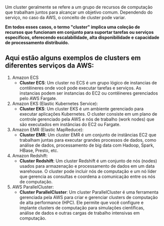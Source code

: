 
Um cluster geralmente se refere a um grupo de recursos de computação que trabalham juntos para alcançar um objetivo comum. Dependendo do serviço, no caso da AWS, o conceito de cluster pode variar.

**Em todos esses casos, o termo "cluster" implica uma coleção de recursos que funcionam em conjunto para suportar tarefas ou serviços específicos, oferecendo escalabilidade, alta disponibilidade e capacidade de processamento distribuído.**

## Aqui estão alguns exemplos de clusters em diferentes serviços da AWS:
1. Amazon ECS
	- **Cluster ECS**: Um cluster no ECS é um grupo lógico de instancias de contêineres onde você pode executar tarefas e serviços. As instancias podem ser instancias do EC2 ou contêineres gerenciados pelo AWS Fargate. 
2. Amazon EKS (Elastic Kubernetes Service):
	- **Cluster EKS**: Um cluster EKS é um ambiente gerenciado para executar aplicações Kubernetes. O cluster consiste em um plano de controle gerenciado pela AWS e nós de trabalho (work nodes) que são executados em instâncias do EC2 ou Fargate. 
3. Amazon EMR (Elastic MapReduce):
	- **Cluster EMR**: Um cluster EMR é um conjunto de instâncias EC2 que trabalham juntas para executar grandes processos de dados, como análise de dados, processamento de big data com Hadoop, Spark, HBase, Presto, etc.
4. Amazon Redshift:
    - **Cluster Redshift**: Um cluster Redshift é um conjunto de nós (nodes) usados para armazenação e processamento de dados em um data warehouse. O cluster pode incluir nós de computação e um nó líder que gerencia as consultas e coordena a comunicação entre os nós de computação.
5. AWS ParallelCluster:
    - **Cluster ParallelCluster**: Um cluster ParallelCluster é uma ferramenta gerenciada pela AWS para criar e gerenciar clusters de computação de alta performance (HPC). Ele permite que você configure e implante clusters de computação para simulações científicas, análise de dados e outras cargas de trabalho intensivas em computação.